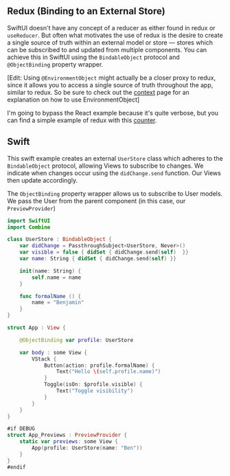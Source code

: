 ## Redux (Binding to an External Store)

SwiftUI doesn't have any concept of a reducer as either found in redux or `useReducer`. But often what motivates the use of redux is the desire to create a single source of truth within an external model or store — stores which can be subscribed to and updated from multiple components. You can achieve this in SwiftUI using the `BindableObject` protocol and `@ObjectBinding` property wrapper.

[Edit: Using `@EnvironmentObject` might actually be a closer proxy to redux, since it allows you to access a single source of truth throughout the app, similar to redux. So be sure to check out the [context](/Context.md) page for an explanation on how to use EnvironmentObject]

I'm going to bypass the React example because it's quite verbose, but you can find a simple example of redux with this [counter](https://codesandbox.io/s/github/reduxjs/redux/tree/master/examples/counter?from-embed).

## Swift

This swift example creates an external `UserStore` class which adheres to the `BindableObject` protocol, allowing Views to subscribe to changes. We indicate when changes occur using the `didChange.send` function. Our Views then update accordingly.

The `ObjectBinding` property wrapper allows us to subscribe to User models. We pass the User from the parent component (in this case, our `PreviewProvider`)

```swift
import SwiftUI
import Combine

class UserStore : BindableObject {
    var didChange = PassthroughSubject<UserStore, Never>()
    var visible = false { didSet { didChange.send(self)  }}
    var name: String { didSet { didChange.send(self) }}

    init(name: String) {
        self.name = name
    }

    func formalName () {
        name = "Benjamin"
    }
}

struct App : View {

    @ObjectBinding var profile: UserStore

    var body : some View {
        VStack {
            Button(action: profile.formalName) {
                Text("Hello \(self.profile.name)")
            }
            Toggle(isOn: $profile.visible) {
                Text("Toggle visibility")
            }
        }
    }
}

#if DEBUG
struct App_Previews : PreviewProvider {
    static var previews: some View {
        App(profile: UserStore(name: "Ben"))
    }
}
#endif
```
